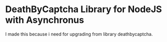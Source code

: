 # DeathByCaptcha Library for NodeJS with Asynchronus
I made this because i need for upgrading from library deathbycaptcha.